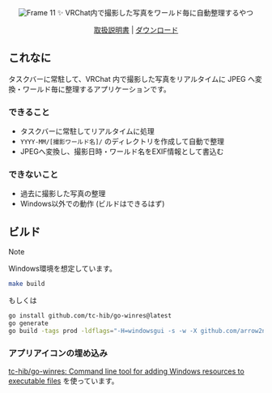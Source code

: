 <div align="center">

![Frame 11](https://github.com/user-attachments/assets/514d65e2-5926-42c8-a7a7-6c2771f55af0)
✨️ VRChat内で撮影した写真をワールド毎に自動整理するやつ

<a href="https://github.com/arrow2nd/memento/wiki">取扱説明書</a> |
<a href="https://github.com/arrow2nd/memento/releases/latest">ダウンロード</a>

</div>

## これなに

タスクバーに常駐して、VRChat 内で撮影した写真をリアルタイムに JPEG
へ変換・ワールド毎に整理するアプリケーションです。

### できること

- タスクバーに常駐してリアルタイムに処理
- `YYYY-MM/[撮影ワールド名]/` のディレクトリを作成して自動で整理
- JPEGへ変換し、撮影日時・ワールド名をEXIF情報として書込む

### できないこと

- 過去に撮影した写真の整理
- Windows以外での動作 (ビルドはできるはず)

## ビルド

> [!NOTE]
> Windows環境を想定しています。

```sh
make build
```

もしくは

```sh
go install github.com/tc-hib/go-winres@latest
go generate
go build -tags prod -ldflags="-H=windowsgui -s -w -X github.com/arrow2nd/memento/app.appVersion=v.x.x.x" -o "dist/memento_v.x.x.x.exe"
```

### アプリアイコンの埋め込み

[tc-hib/go-winres: Command line tool for adding Windows resources to executable files](https://github.com/tc-hib/go-winres)
を使っています。
